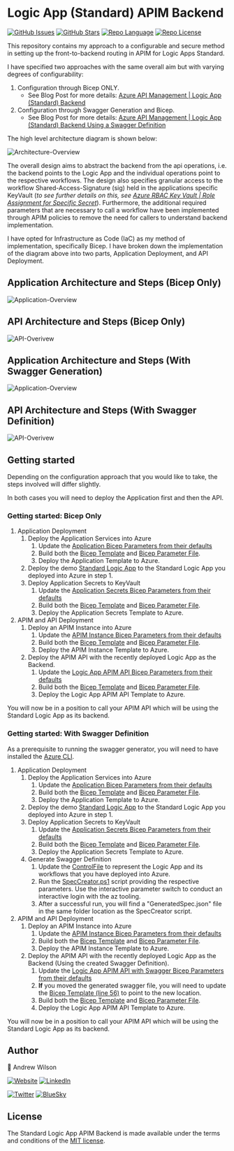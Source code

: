 # Logic App (Standard) APIM Backend

[![GitHub Issues][badge_issues]][link_issues]
[![GitHub Stars][badge_repo_stars]][link_repo]
[![Repo Language][badge_language]][link_repo]
[![Repo License][badge_license]][link_repo]

[badge_issues]: https://img.shields.io/github/issues/Andrew-D-Wilson/Standard-Logic-App-APIM-Backend?style=for-the-badge
[link_issues]: https://github.com/Andrew-D-Wilson/Standard-Logic-App-APIM-Backend/issues
[badge_repo_stars]: https://img.shields.io/github/stars/Andrew-D-Wilson/Standard-Logic-App-APIM-Backend?logo=github&style=for-the-badge
[badge_language]: https://img.shields.io/badge/language-Bicep/PowerShell-blue?style=for-the-badge
[badge_license]: https://img.shields.io/github/license/Andrew-D-Wilson/Standard-Logic-App-APIM-Backend?style=for-the-badge
[link_repo]: https://github.com/Andrew-D-Wilson/Standard-Logic-App-APIM-Backend

This repository contains my approach to a configurable and secure method in setting up the front-to-backend routing in APIM for Logic Apps Standard. 

I have specified two approaches with the same overall aim but with varying degrees of configurability:
1. Configuration through Bicep ONLY.
   - See Blog Post for more details: [Azure API Management | Logic App (Standard) Backend](https://andrewilson.co.uk/post/2024/01/standard-logic-app-apim-backend/)
2. Configuration through Swagger Generation and Bicep.
   - See Blog Post for more details: [Azure API Management | Logic App (Standard) Backend Using a Swagger Definition](https://andrewilson.co.uk/post/2024/02/standard-logic-app-apim-backend-swagger/)

The high level architecture diagram is shown below:

![Architecture-Overview](https://andrewilson.co.uk/images/posts/2024/01/Overview.png)

The overall design aims to abstract the backend from the api operations, i.e. the backend points to the Logic App and the individual operations point to the respective workflows. The design also specifies granular access to the workflow Shared-Access-Signature (sig) held in the applications specific KeyVault (*to see further details on this, see [Azure RBAC Key Vault | Role Assignment for Specific Secret](https://andrewilson.co.uk/post/2023/11/rbac-key-vault-specific-secret/)*). Furthermore, the additional required parameters that are necessary to call a workflow have been implemented through APIM policies to remove the need for callers to understand backend implementation.

I have opted for Infrastructure as Code (IaC) as my method of implementation, specifically Bicep. I have broken down the implementation of the diagram above into two parts, Application Deployment, and API Deployment.

## Application Architecture and Steps (Bicep Only)
![Application-Overview](https://andrewilson.co.uk/images/posts/2024/01/Application-Deployment.png)

## API Architecture and Steps (Bicep Only)
![API-Overivew](https://andrewilson.co.uk/images/posts/2024/01/API-Deployment.png)

## Application Architecture and Steps (With Swagger Generation)
![Application-Overview](https://andrewilson.co.uk/images/posts/2024/01/Application-Deployment-Swagger.png)

## API Architecture and Steps (With Swagger Definition)
![API-Overivew](https://andrewilson.co.uk/images/posts/2024/01/API-Deployment-with-Swagger.png)

## Getting started
Depending on the configuration approach that you would like to take, the steps involved will differ slightly.

In both cases you will need to deploy the Application first and then the API.

### Getting started: Bicep Only
1. Application Deployment
   1. Deploy the Application Services into Azure
      1. Update the [Application Bicep Parameters from their defaults](https://github.com/Andrew-D-Wilson/Standard-Logic-App-APIM-Backend/blob/main/Bicep/Application/application.azuredeploy.bicepparam)
      2. Build both the [Bicep Template](https://github.com/Andrew-D-Wilson/Standard-Logic-App-APIM-Backend/blob/main/Bicep/Application/application.azuredeploy.bicep) and [Bicep Parameter File](https://github.com/Andrew-D-Wilson/Standard-Logic-App-APIM-Backend/blob/main/Bicep/Application/application.azuredeploy.bicepparam).
      3. Deploy the Application Template to Azure.
   2. Deploy the demo [Standard Logic App](https://github.com/Andrew-D-Wilson/Standard-Logic-App-APIM-Backend/tree/main/Application) to the Standard Logic App you deployed into Azure in step 1.
   3. Deploy Application Secrets to KeyVault
      1.  Update the [Application Secrets Bicep Parameters from their defaults](https://github.com/Andrew-D-Wilson/Standard-Logic-App-APIM-Backend/blob/main/Bicep/Application/applicationSecrets.azuredeploy.bicepparam)
      2. Build both the [Bicep Template](https://github.com/Andrew-D-Wilson/Standard-Logic-App-APIM-Backend/blob/main/Bicep/Application/applicationSecrets.azuredeploy.bicep) and [Bicep Parameter File](https://github.com/Andrew-D-Wilson/Standard-Logic-App-APIM-Backend/blob/main/Bicep/Application/applicationSecrets.azuredeploy.bicepparam).
      3. Deploy the Application Secrets Template to Azure.
2. APIM and API Deployment
   1. Deploy an APIM Instance into Azure
      1. Update the [APIM Instance Bicep Parameters from their defaults](https://github.com/Andrew-D-Wilson/Standard-Logic-App-APIM-Backend/blob/main/Bicep/API/apimInstance.azuredeploy.bicepparam)
      2. Build both the [Bicep Template](https://github.com/Andrew-D-Wilson/Standard-Logic-App-APIM-Backend/blob/main/Bicep/API/apimInstance.azuredeploy.bicep) and [Bicep Parameter File](https://github.com/Andrew-D-Wilson/Standard-Logic-App-APIM-Backend/blob/main/Bicep/API/apimInstance.azuredeploy.bicepparam).
      3. Deploy the APIM Instance Template to Azure.
   2. Deploy the APIM API with the recently deployed Logic App as the Backend.
      1. Update the [Logic App APIM API Bicep Parameters from their defaults](https://github.com/Andrew-D-Wilson/Standard-Logic-App-APIM-Backend/blob/main/Bicep/API/logicAppStandardApimAPI.azuredeploy.bicepparam)
      2. Build both the [Bicep Template](https://github.com/Andrew-D-Wilson/Standard-Logic-App-APIM-Backend/blob/main/Bicep/API/logicAppStandardApimAPI.azuredeploy.bicep) and [Bicep Parameter File](https://github.com/Andrew-D-Wilson/Standard-Logic-App-APIM-Backend/blob/main/Bicep/API/logicAppStandardApimAPI.azuredeploy.bicepparam).
      3. Deploy the Logic App APIM API Template to Azure.

You will now be in a position to call your APIM API which will be using the Standard Logic App as its backend.

### Getting started: With Swagger Definition

As a prerequisite to running the swagger generator, you will need to have installed the [Azure CLI](https://learn.microsoft.com/en-us/cli/azure/install-azure-cli).

1. Application Deployment
   1. Deploy the Application Services into Azure
      1. Update the [Application Bicep Parameters from their defaults](https://github.com/Andrew-D-Wilson/Standard-Logic-App-APIM-Backend/blob/main/Bicep/Application/application.azuredeploy.bicepparam)
      2. Build both the [Bicep Template](https://github.com/Andrew-D-Wilson/Standard-Logic-App-APIM-Backend/blob/main/Bicep/Application/application.azuredeploy.bicep) and [Bicep Parameter File](https://github.com/Andrew-D-Wilson/Standard-Logic-App-APIM-Backend/blob/main/Bicep/Application/application.azuredeploy.bicepparam).
      3. Deploy the Application Template to Azure.
   2. Deploy the demo [Standard Logic App](https://github.com/Andrew-D-Wilson/Standard-Logic-App-APIM-Backend/tree/main/Application) to the Standard Logic App you deployed into Azure in step 1.
   3. Deploy Application Secrets to KeyVault
      1.  Update the [Application Secrets Bicep Parameters from their defaults](https://github.com/Andrew-D-Wilson/Standard-Logic-App-APIM-Backend/blob/main/Bicep/Application/applicationSecrets.azuredeploy.bicepparam)
      2. Build both the [Bicep Template](https://github.com/Andrew-D-Wilson/Standard-Logic-App-APIM-Backend/blob/main/Bicep/Application/applicationSecrets.azuredeploy.bicep) and [Bicep Parameter File](https://github.com/Andrew-D-Wilson/Standard-Logic-App-APIM-Backend/blob/main/Bicep/Application/applicationSecrets.azuredeploy.bicepparam).
      3. Deploy the Application Secrets Template to Azure.
   4. Generate Swagger Definition
      1. Update the [ControlFile](https://github.com/Andrew-D-Wilson/Standard-Logic-App-APIM-Backend/blob/main/SwaggerGenerator/ControlFile.json) to represent the Logic App and its workflows that you have deployed into Azure.
      2. Run the [SpecCreator.ps1](https://github.com/Andrew-D-Wilson/Standard-Logic-App-APIM-Backend/blob/main/SwaggerGenerator/SpecCreator.ps1) script providing the respective parameters. Use the interactive parameter switch to conduct an interactive login with the az tooling.
      3. After a successful run, you will find a "GeneratedSpec.json" file in the same folder location as the SpecCreator script.
2. APIM and API Deployment
   1. Deploy an APIM Instance into Azure
      1. Update the [APIM Instance Bicep Parameters from their defaults](https://github.com/Andrew-D-Wilson/Standard-Logic-App-APIM-Backend/blob/main/Bicep/API/apimInstance.azuredeploy.bicepparam)
      2. Build both the [Bicep Template](https://github.com/Andrew-D-Wilson/Standard-Logic-App-APIM-Backend/blob/main/Bicep/API/apimInstance.azuredeploy.bicep) and [Bicep Parameter File](https://github.com/Andrew-D-Wilson/Standard-Logic-App-APIM-Backend/blob/main/Bicep/API/apimInstance.azuredeploy.bicepparam).
      3. Deploy the APIM Instance Template to Azure.
   2. Deploy the APIM API with the recently deployed Logic App as the Backend (Using the created Swagger Definition).
      1. Update the [Logic App APIM API with Swagger Bicep Parameters from their defaults](https://github.com/Andrew-D-Wilson/Standard-Logic-App-APIM-Backend/blob/main/Bicep/API/logicAppStandardApimAPIWithSwagger.azuredeploy.bicepparam)
      2. **If** you moved the generated swagger file, you will need to update the [Bicep Template (line 56)](https://github.com/Andrew-D-Wilson/Standard-Logic-App-APIM-Backend/blob/d968591f6716341e6302ae91e518ed0dc594ff63/Bicep/API/logicAppStandardApimAPIWithSwagger.azuredeploy.bicep#L56) to point to the new location.
      3. Build both the [Bicep Template](https://github.com/Andrew-D-Wilson/Standard-Logic-App-APIM-Backend/blob/main/Bicep/API/logicAppStandardApimAPIWithSwagger.azuredeploy.bicep) and [Bicep Parameter File](https://github.com/Andrew-D-Wilson/Standard-Logic-App-APIM-Backend/blob/main/Bicep/API/logicAppStandardApimAPIWithSwagger.azuredeploy.bicepparam).
      4. Deploy the Logic App APIM API Template to Azure.

You will now be in a position to call your APIM API which will be using the Standard Logic App as its backend.

## Author
👤 Andrew Wilson

[![Website][badge_blog]][link_blog]
[![LinkedIn][badge_linkedin]][link_linkedin]

[![Twitter][badge_twitter]][link_twitter]
[![BlueSky][badge_bluesky]][link_bluesky]


## License
The Standard Logic App APIM Backend is made available under the terms and conditions of the [MIT license](LICENSE).

[badge_blog]: https://img.shields.io/badge/blog-andrewilson.co.uk-blue?style=for-the-badge
[link_blog]: https://andrewilson.co.uk/

[badge_linkedin]: https://img.shields.io/badge/LinkedIn-Andrew%20Wilson-blue?style=for-the-badge&logo=linkedin
[link_linkedin]: https://www.linkedin.com/in/andrew-wilson-792345106

[badge_twitter]: https://img.shields.io/badge/follow-%40Andrew__DWilson-blue?logo=twitter&style=for-the-badge&logoColor=white
[link_twitter]: https://twitter.com/Andrew_DWilson

[badge_bluesky]: https://img.shields.io/badge/Bluesky-%40andrewilson.co.uk-blue?logo=bluesky&style=for-the-badge&logoColor=white
[link_bluesky]: https://bsky.app/profile/andrewilson.co.uk
